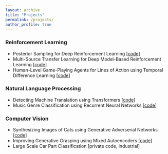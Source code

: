 ```yaml
---
layout: archive
title: "Projects"
permalink: /projects/
author_profile: true
---
```


### Reinforcement Learning
+ Posterior Sampling for Deep Reinforcement Learning [[code](https://github.com/remosasso/PSDRL)]
+ Multi-Source Transfer Learning for Deep Model-Based Reinforcement Learning [[code](https://github.com/remosasso/multi-source-TL-for-deep-MBRL)]
+ Human-Level Game-Playing Agents for Lines of Action using Temporal Difference Learning [[code](https://github.com/remosasso/Lines-of-Action-using-Reinforcement-Learning)]

### Natural Language Processing
+ Detecting Machine Translation using Transformers [[code](https://github.com/remosasso/Detecting-MT-Text-using-BERT)]
+ Music Genre Classification using Recurrent Neural Networks [[code](https://github.com/remosasso/RNN-Music-Genre-Classification)]

### Computer Vision
+ Synthesizing Images of Cats using Generative Adverserial Networks [[code](https://github.com/remosasso/Generating-cats-with-GANs)]
+ Improving Generative Grasping using Mixed Autoencoders [[code](https://github.com/remosasso/Mixed-Autoencoders-for-Grasping)]
+ Large Scale Car Part Classification [private code, industrial]
